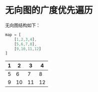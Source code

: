 # 无向图的广度优先遍历

无向图结构如下：

```typescript
map = [
    [1,2,3,4],
    [5,6,7,8],
    [9,10,11,12]
]
```

| 1 | 2 | 3 | 4 |
| --- | --- | --- | --- |
| 5 | 6 | 7 | 8 |
| 9 | 10 | 11 | 12|
